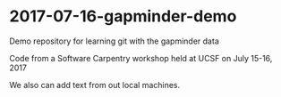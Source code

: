 # 2017-07-16-gapminder-demo
Demo repository for learning git with the gapminder data

Code from a Software Carpentry workshop held at UCSF on July 15-16, 2017

We also can add text from out local machines. 
